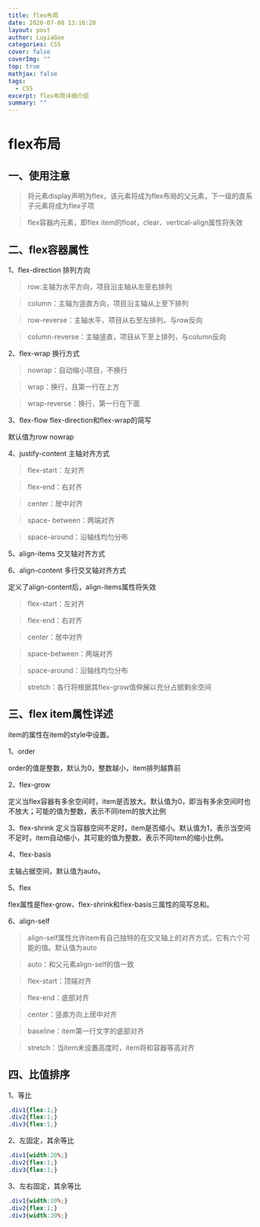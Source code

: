 ```yaml
---
title: flex布局
date: 2020-07-08 13:16:28
layout: post
author: LuyiaGoe
categories: CSS
cover: false
coverImg: ""
top: true
mathjax: false
tags:
  - CSS
excerpt: flex布局详细介绍
summary: ""
---
```


# flex布局

## 一、使用注意

> 将元素display声明为flex，该元素将成为flex布局的父元素，下一级的直系子元素将成为flex子项

> flex容器内元素，即flex item的float，clear、vertical-align属性将失效

## 二、flex容器属性

1、flex-direction  排列方向

> row:主轴为水平方向，项目沿主轴从左至右排列

> column：主轴为竖直方向，项目沿主轴从上至下排列

> row-reverse：主轴水平，项目从右至左排列，与row反向

> column-reverse：主轴竖直，项目从下至上排列，与column反向



2、flex-wrap  换行方式

> nowrap：自动缩小项目，不换行

> wrap：换行，且第一行在上方

> wrap-reverse：换行，第一行在下面



3、flex-flow  flex-direction和flex-wrap的简写

默认值为row nowrap



4、justify-content  主轴对齐方式

> flex-start：左对齐

> flex-end：右对齐

> center：居中对齐

> space- between：两端对齐

> space-around：沿轴线均匀分布



5、align-items  交叉轴对齐方式



6、align-content  多行交叉轴对齐方式

定义了align-content后，align-items属性将失效

> flex-start：左对齐

> flex-end：右对齐

> center：居中对齐

> space-between：两端对齐

> space-around：沿轴线均匀分布

> stretch：各行将根据其flex-grow值伸展以充分占据剩余空间



## 三、flex item属性详述

item的属性在item的style中设置。

1、order

order的值是整数，默认为0，整数越小，item排列越靠前



2、flex-grow

定义当flex容器有多余空间时，item是否放大。默认值为0，即当有多余空间时也不放大；可能的值为整数，表示不同item的放大比例



3、flex-shrink
定义当容器空间不足时，item是否缩小。默认值为1，表示当空间不足时，item自动缩小，其可能的值为整数，表示不同item的缩小比例。

4、flex-basis

主轴占据空间，默认值为auto。



5、flex

flex属性是flex-grow、flex-shrink和flex-basis三属性的简写总和。



6、align-self

> align-self属性允许item有自己独特的在交叉轴上的对齐方式，它有六个可能的值。默认值为auto

> auto：和父元素align-self的值一致

> flex-start：顶端对齐

> flex-end：底部对齐

> center：竖直方向上居中对齐

> baseline：item第一行文字的底部对齐

> stretch：当item未设置高度时，item将和容器等高对齐



## 四、比值排序

1、等比

```css
.div1{flex:1;}
.div2{flex:1;}
.div3{flex:1;}
```

2、左固定，其余等比

```css
.div1{width:20%;}
.div2{flex:1;}
.div3{flex:1;}
```

3、左右固定，其余等比

```css
.div1{width:20%;}
.div2{flex:1;}
.div3{width:20%;}
```